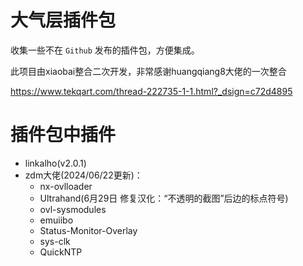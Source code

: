 # 大气层插件包
收集一些不在 `Github` 发布的插件包，方便集成。

此项目由xiaobai整合二次开发，非常感谢huangqiang8大佬的一次整合

https://www.tekqart.com/thread-222735-1-1.html?_dsign=c72d4895


# 插件包中插件

- linkalho(v2.0.1)
- zdm大佬(2024/06/22更新)：
  - nx-ovlloader
  - Ultrahand(6月29日 修复汉化：“不透明的截图”后边的标点符号)
  - ovl-sysmodules
  - emuiibo
  - Status-Monitor-Overlay
  - sys-clk
  - QuickNTP
